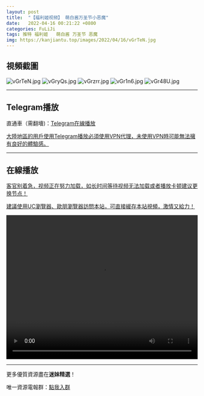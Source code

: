 ```yaml
---
layout: post
title:  "【福利姬视频】 萌白酱万圣节小恶魔"
date:   2022-04-16 00:21:22 +0800
categories: FuLiJi
tags: 推特 福利姬   萌白酱 万圣节 恶魔
img: https://kanjiantu.top/images/2022/04/16/vGrTeN.jpg
---
```



## 視頻截圖

![vGrTeN.jpg](https://kanjiantu.top/images/2022/04/16/vGrTeN.jpg)
![vGryQs.jpg](https://kanjiantu.top/images/2022/04/16/vGryQs.jpg)
![vGrzrr.jpg](https://kanjiantu.top/images/2022/04/16/vGrzrr.jpg)
![vGr1n6.jpg](https://kanjiantu.top/images/2022/04/16/vGr1n6.jpg)
![vGr48U.jpg](https://kanjiantu.top/images/2022/04/16/vGr48U.jpg)

* * *
## Telegram播放

直通車（需翻墻)：[Telegram在線播放](https://t.me/mimeijingxuan/730)


<u>大陸地區的用戶使用Telegram播放必須使用VPN代理，未使用VPN時可能無法擁有良好的體驗感。</u> 
* * *
## 在線播放
<u>客官别着急，视频正在努力加载，如长时间等待视频无法加载或者播放卡顿建议更换节点！</u>

<u>建議使用UC瀏覽器、歐朋瀏覽器訪問本站，可直接緩存本站視頻，激情又給力！</u>
<center><video src="https://cdn.publer.io/uploads/videos/6251ad71db27974229d85ce7/5b793e0560fb85440a3d6e5a24027b96.mp4" width="100%" height="380px" controls="controls"></video></center>

* * *
更多優質資源盡在**迷妹精選**！

唯一資源電報群：[點我入群](https://t.me/mimeijingxuan)


